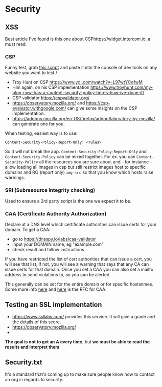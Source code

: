 # Security

## XSS

Best article I've found is [this one about CSPhttps://widget.intercom.io](https://www.troyhunt.com/locking-down-your-website-scripts-with-csp-hashes-nonces-and-report-uri/), a must read.

### CSP

Funny test, grab [this script](https://pastebin.com/aJna4paJ) and paste it into the console of dev tools on any website you want to test./

- Troy Hunt on CSP https://www.yo;.com/watch?v=L97wtYCqfwM
- Him again, on his CSP implementation https://www.troyhunt.com/my-blog-now-has-a-content-security-policy-heres-how-ive-done-it/
- CSP validator https://cspvalidator.org/
- https://observatory.mozilla.org/ and https://csp-evaluator.withgoogle.com/ can give some insights on the CSP implementation.
- https://addons.mozilla.org/en-US/firefox/addon/laboratory-by-mozilla/ can generate one for you.

When testing, easiest way is to use:

```
Content-Security-Policy-Report-Only: <rules>
```

So it will not break the app.
`Content-Security-Policy-Report-Only` and `Content-Security-Policy` can be mixed together.
For ex. you can `Content-Security-Policy` all the resources you are sure about and - for instance - allow loading all images in csp but still restrict images host to specific domains and RO (report only) `img-src` so that you know which hosts raise warnings.

### SRI (Subresource Integrity checking)

Used to ensure a 3rd party script is the one we expect it to be.

### CAA (Certificate Authority Authorization)

Declare at a DNS level which certificate authorities can issue certs for your domain.
To get a CAA:

- go to https://dnsspy.io/labs/caa-validator
- input your DOMAIN name, eg "example.com"
- check result and follow instructions

If you have restricted the list of cert authorities that can issue a cert, you will see that list, if not, you will see a warning that says that any CA can issue certs for that domain.
Once you set a CAA you can also set a mailto address to send violations to, so you can be alerted.

This generally can be set for the entire domain or for specific hostanmes.
Some more info [here](https://support.dnsimple.com/articles/caa-record/) and [here](https://tools.ietf.org/html/rfc6844) is the RFC for CAA.

## Testing an SSL implementation

- https://www.ssllabs.com/ provides this service. It will give a grade and the details of this score.
- https://observatory.mozilla.org/
-

**The goal is not to get an A every time**, but **we must be able to read the results and interpret them**.

## Security.txt

It's a standard that's coming up to make sure people know how to contact an org in regards to security.
